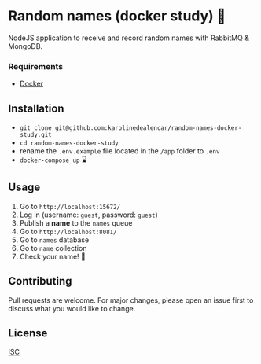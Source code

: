 # Random names (docker study) 🐋

NodeJS application to receive and record random names with RabbitMQ &amp; MongoDB. 


### Requirements

- [Docker](https://docs.docker.com/get-docker/)

## Installation

- `git clone git@github.com:karolinedealencar/random-names-docker-study.git`
- `cd random-names-docker-study` 
- rename the `.env.example` file located in the `/app` folder to `.env`
- `docker-compose up` ⌛


## Usage

1. Go to `http://localhost:15672/` 
2. Log in (username: `guest`, password: `guest`)
3. Publish a **name** to the `names` queue
4. Go to `http://localhost:8081/` 
5. Go to `names` database
6. Go to `name` collection
7. Check your name! 🎉


## Contributing

Pull requests are welcome. For major changes, please open an issue first to discuss what you would like to change.

## License
[ISC](https://opensource.org/licenses/ISC)
